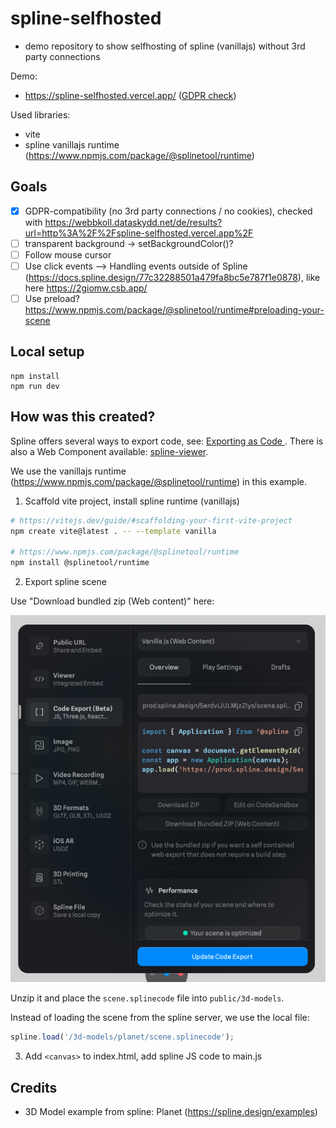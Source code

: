 # spline-selfhosted

- demo repository to show selfhosting of spline (vanillajs) without 3rd party connections

Demo: 

- https://spline-selfhosted.vercel.app/ ([GDPR check](https://webbkoll.dataskydd.net/de/results?url=http%3A%2F%2Fspline-selfhosted.vercel.app%2F))

Used libraries:

- vite
- spline vanillajs runtime (https://www.npmjs.com/package/@splinetool/runtime)

## Goals

- [x] GDPR-compatibility (no 3rd party connections / no cookies), checked with https://webbkoll.dataskydd.net/de/results?url=http%3A%2F%2Fspline-selfhosted.vercel.app%2F
- [ ] transparent background -> setBackgroundColor()?
- [ ] Follow mouse cursor 
- [ ] Use click events --> Handling events outside of Spline (https://docs.spline.design/77c32288501a479fa8bc5e787f1e0878), like here  https://2giomw.csb.app/
- [ ] Use preload? https://www.npmjs.com/package/@splinetool/runtime#preloading-your-scene

## Local setup

```
npm install 
npm run dev
```

## How was this created?

Spline offers several ways to export code, see: [Exporting as Code
](https://docs.spline.design/77c32288501a479fa8bc5e787f1e0878). There is also a Web Component available: 
[spline-viewer](https://viewer.spline.design/).

We use the vanillajs runtime (https://www.npmjs.com/package/@splinetool/runtime) in this example.

1. Scaffold vite project, install spline runtime (vanillajs)

```bash
# https://vitejs.dev/guide/#scaffolding-your-first-vite-project
npm create vite@latest . -- --template vanilla

# https://www.npmjs.com/package/@splinetool/runtime
npm install @splinetool/runtime
```

2. Export spline scene

Use "Download bundled zip (Web content)" here:

![screenshot spline export vanillajs dialog](screenshot_export_vanillajs.png)

Unzip it and place the `scene.splinecode` file into `public/3d-models`.

Instead of loading the scene from the spline server, we use the local file:

```js
spline.load('/3d-models/planet/scene.splinecode');
```

3. Add `<canvas>` to index.html, add spline JS code to main.js

## Credits

- 3D Model example from spline: Planet (https://spline.design/examples)